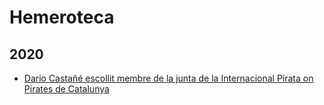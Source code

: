 # Hemeroteca

## 2020

- [Dario Castañé escollit membre de la junta de la Internacional Pirata on Pirates de Catalunya](https://pirates.cat/bloc/dario-castane-escollit-membre-de-la-junta-de-la-internacional-pirata/)
